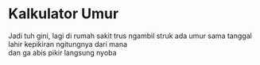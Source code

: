 # Kalkulator Umur
Jadi tuh gini, lagi di rumah sakit trus ngambil struk ada umur sama tanggal lahir kepikiran ngitungnya dari mana <br>
dan ga abis pikir langsung nyoba
